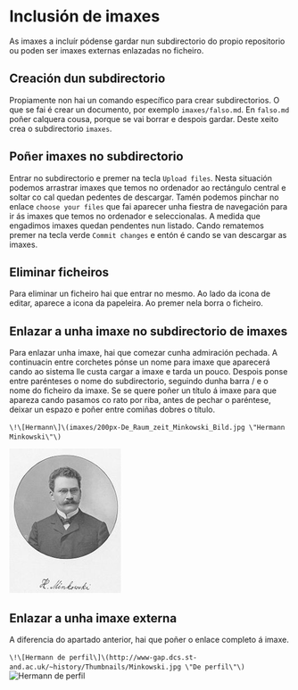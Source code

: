 # Inclusión de imaxes

As imaxes a incluír pódense gardar nun subdirectorio do propio repositorio ou poden ser imaxes externas enlazadas no ficheiro.

## Creación dun subdirectorio

Propiamente non hai un comando específico para crear subdirectorios. O que se fai é crear un documento, por exemplo `imaxes/falso.md`. En `falso.md` poñer calquera cousa, porque se vai borrar e despois gardar. Deste xeito crea o subdirectorio `imaxes`.

## Poñer imaxes no subdirectorio

Entrar no subdirectorio e premer na tecla `Upload files`. Nesta situación podemos arrastrar imaxes que temos no ordenador ao rectángulo central e soltar co cal quedan pedentes de descargar. Tamén podemos pinchar no enlace `choose your files` que fai aparecer unha fiestra de navegación para ir ás imaxes que temos no ordenador e seleccionalas. A medida que engadimos imaxes quedan pendentes nun listado. Cando rematemos premer na tecla verde `Commit changes` e entón é cando se van descargar as imaxes.

## Eliminar ficheiros

Para eliminar un ficheiro hai que entrar no mesmo. Ao lado da icona de editar, aparece a icona da papeleira. Ao premer nela borra o ficheiro.

## Enlazar a unha imaxe no subdirectorio de imaxes

Para enlazar unha imaxe, hai que comezar cunha admiración pechada. A continuacin entre corchetes pónse un nome para imaxe que aparecerá cando ao sistema lle custa cargar a imaxe e tarda un pouco. Despois ponse entre parénteses o nome do subdirectorio, seguindo dunha barra / e o nome do ficheiro da imaxe. Se se quere poñer un título á imaxe para que apareza cando pasamos co rato por riba, antes de pechar o paréntese, deixar un espazo e poñer entre comiñas dobres o título.

`\!\[Hermann\]\(imaxes/200px-De_Raum_zeit_Minkowski_Bild.jpg \"Hermann Minkowski\"\)`

![Hermann](imaxes/200px-De_Raum_zeit_Minkowski_Bild.jpg "Hermann Minkowski")
 
 ## Enlazar a unha imaxe externa
 
 A diferencia do apartado anterior, hai que poñer o enlace completo á imaxe.
 
 `\!\[Hermann de perfil\]\(http://www-gap.dcs.st-and.ac.uk/~history/Thumbnails/Minkowski.jpg \"De perfil\"\)`
 ![Hermann de perfil](http://www-gap.dcs.st-and.ac.uk/~history/Thumbnails/Minkowski.jpg "De perfil")
